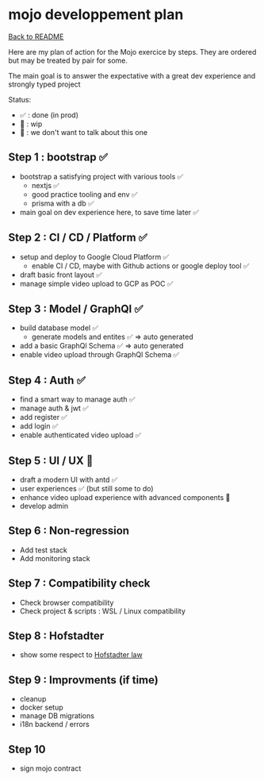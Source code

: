 # mojo developpement plan

[Back to README](./README.md)

Here are my plan of action for the Mojo exercice by steps.
They are ordered but may be treated by pair for some.

The main goal is to answer the expectative with a great dev experience and strongly typed project

Status:

- ✅ : done (in prod)
- 🚧 : wip
- 🚫 : we don't want to talk about this one

## Step 1 : bootstrap ✅

- bootstrap a satisfying project with various tools ✅
  - nextjs ✅
  - good practice tooling and env ✅
  - prisma with a db ✅
- main goal on dev experience here, to save time later ✅

## Step 2 : CI / CD / Platform ✅

- setup and deploy to Google Cloud Platform ✅
  - enable CI / CD, maybe with Github actions or google deploy tool ✅
- draft basic front layout ✅
- manage simple video upload to GCP as POC ✅

## Step 3 : Model / GraphQl ✅

- build database model ✅
  - generate models and entites ✅ => auto generated
- add a basic GraphQl Schema ✅ => auto generated
- enable video upload through GraphQl Schema ✅

## Step 4 : Auth ✅

- find a smart way to manage auth ✅
- manage auth & jwt ✅
- add register ✅
- add login ✅
- enable authenticated video upload ✅

## Step 5 : UI / UX 🚧

- draft a modern UI with antd ✅
- user experiences ✅ (but still some to do)
- enhance video upload experience with advanced components 🚧
- develop admin

## Step 6 : Non-regression

- Add test stack
- Add monitoring stack

## Step 7 : Compatibility check

- Check browser compatibility
- Check project & scripts : WSL / Linux compatibility

## Step 8 : Hofstadter

- show some respect to [Hofstadter law](https://en.wikipedia.org/wiki/Hofstadter%27s_law)

## Step 9 : Improvments (if time)

- cleanup
- docker setup
- manage DB migrations
- i18n backend / errors

## Step 10

- sign mojo contract
